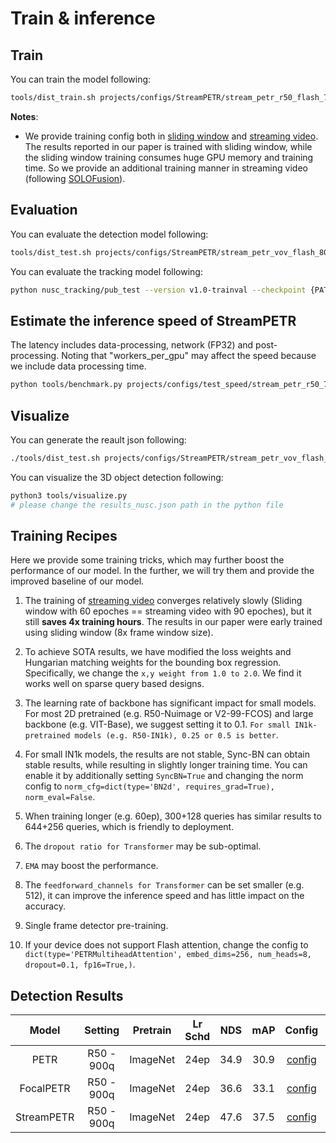 # Train & inference
## Train
You can train the model following:

```bash
tools/dist_train.sh projects/configs/StreamPETR/stream_petr_r50_flash_704_bs2_seq_24e.py 8 --work-dir work_dirs/stream_petr_r50_flash_704_bs2_seq_24e/
```

**Notes**: 
- We provide training config both in [sliding window](../projects/configs/StreamPETR/stream_petr_r50_flash_704_bs1_8key_2grad_24e.py) and [streaming video](../projects/configs/StreamPETR/stream_petr_r50_flash_704_bs2_seq_24e.py). The results reported in our paper is trained with sliding window, while the sliding window training consumes huge GPU memory and training time. So we provide an additional training manner in streaming video (following [SOLOFusion](https://github.com/Divadi/SOLOFusion)). 

## Evaluation
You can evaluate the detection model following:
```bash
tools/dist_test.sh projects/configs/StreamPETR/stream_petr_vov_flash_800_bs2_seq_24e.py work_dirs/stream_petr_vov_flash_800_bs2_seq_24e/latest.pth 8 --eval bbox
```

You can evaluate the tracking model following:
```bash
python nusc_tracking/pub_test --version v1.0-trainval --checkpoint {PATH_RESULTS.JSON} --data_root {PATH_NUSCENES}
```

## Estimate the inference speed of StreamPETR
The latency includes data-processing, network (FP32) and post-processing. Noting that \"workers_per_gpu\" may affect the speed because we include data processing time.
```bash
python tools/benchmark.py projects/configs/test_speed/stream_petr_r50_704_bs2_seq_428q_nui_speed_test.py
```

## Visualize
You can generate the reault json following:
```bash
./tools/dist_test.sh projects/configs/StreamPETR/stream_petr_vov_flash_800_bs2_seq_24e.py work_dirs/stream_petr_vov_flash_800_bs2_seq_24e/latest.pth 8 --format-only
```
You can visualize the 3D object detection following:
```bash
python3 tools/visualize.py
# please change the results_nusc.json path in the python file
```

## Training Recipes
Here we provide some training tricks, which may further boost the performance of our model. In the further, we will try them and provide the improved baseline of our model.
1. The training of [streaming video](../projects/configs/StreamPETR/stream_petr_r50_flash_704_bs2_seq_24e.py) converges relatively slowly (Sliding window with 60 epoches == streaming video with 90 epoches), but it still **saves 4x training hours**. The results in our paper were early trained using sliding window (8x frame window size).

2. To achieve SOTA results, we have modified the loss weights and Hungarian matching weights for the bounding box regression. Specifically, we change the `x,y weight from 1.0 to 2.0`. We find it works well on sparse query based designs.
3. The learning rate of backbone has significant impact for small models. For most 2D pretrained (e.g. R50-Nuimage or V2-99-FCOS) and large backbone (e.g. VIT-Base), we suggest setting it to 0.1. `For small IN1k-pretrained models (e.g. R50-IN1k), 0.25 or 0.5 is better`.
4. For small IN1k models, the results are not stable, Sync-BN can obtain stable results, while resulting in slightly longer training time. You can enable it by additionally setting `SyncBN=True` and changing the norm config to      `norm_cfg=dict(type='BN2d', requires_grad=True),
norm_eval=False`.
5. When training longer (e.g. 60ep), 300+128 queries has similar results to 644+256 queries, which is friendly to deployment.
6. The `dropout ratio for Transformer` may be sub-optimal.
7. `EMA` may boost the performance.
8. The `feedforward_channels for Transformer` can be set smaller (e.g. 512), it can improve the inference speed and has little impact on the accuracy.
9. Single frame detector pre-training.
10. If your device does not support Flash attention, change the config to `dict(type='PETRMultiheadAttention',
          embed_dims=256,
          num_heads=8,
          dropout=0.1,
          fp16=True,)`.
## Detection Results
| Model | Setting |Pretrain| Lr Schd | NDS| mAP| Config | Download |
| :---: | :---: | :---: | :---: | :---:|:---:| :---: | :---: |
|PETR| R50 - 900q | ImageNet | 24ep | 34.9 | 30.9 |[config](../projects/configs/PETRv1/petrv1_r50_flash_704_24e.py) |[log](https://github.com/exiawsh/storage/releases/download/v1.0/petrv1_r50_flash_704_24e.log)|
|FocalPETR| R50 - 900q | ImageNet | 24ep | 36.6| 33.1 |[config](../projects/configs/PETRv1/focal_petrv1_r50_flash_704_24e.py) |[log](https://github.com/exiawsh/storage/releases/download/v1.0/focal_petrv1_r50_flash_704_24e.log)|
|StreamPETR| R50 - 900q | ImageNet | 24ep | 47.6 | 37.5 |[config](../projects/configs/StreamPETR/stream_petr_r50_flash_704_bs2_seq_24e.py) |[log](https://github.com/exiawsh/storage/releases/download/v1.0/stream_petr_r50_flash_704_bs2_seq_24e.log)|